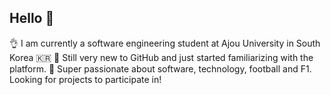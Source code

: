 ## Hello 👋 
👌 I am currently a software engineering student at Ajou University in South Korea 🇰🇷 
🙋 Still very new to GitHub and just started familiarizing with the platform.
👀 Super passionate about software, technology, football and F1. 
Looking for projects to participate in!
<!--
**kaunghko/kaunghko** is a ✨ _special_ ✨ repository because its `README.md` (this file) appears on your GitHub profile.

Here are some ideas to get you started:

- 🔭 I’m currently working on ...
- 🌱 I’m currently learning ...
- 👯 I’m looking to collaborate on ...
- 🤔 I’m looking for help with ...
- 💬 Ask me about ...
- 📫 How to reach me: ...
- 😄 Pronouns: ...
- ⚡ Fun fact: ...
-->
